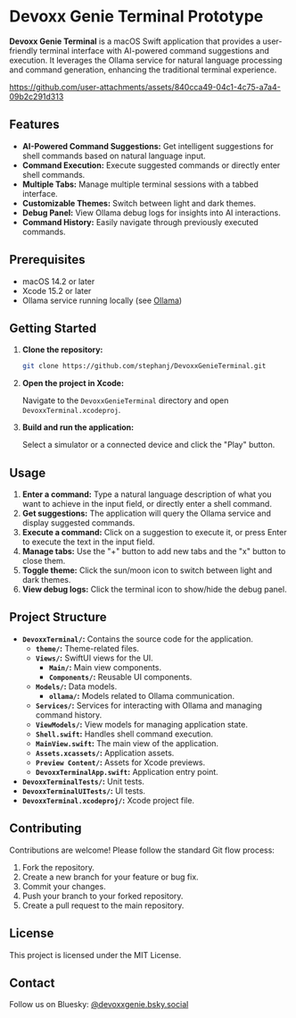 # Devoxx Genie Terminal Prototype

**Devoxx Genie Terminal** is a macOS Swift application that provides a user-friendly terminal interface with AI-powered command suggestions and execution. It leverages the Ollama service for natural language processing and command generation, enhancing the traditional terminal experience.

https://github.com/user-attachments/assets/840cca49-04c1-4c75-a7a4-09b2c291d313


## Features

-   **AI-Powered Command Suggestions:** Get intelligent suggestions for shell commands based on natural language input.
-   **Command Execution:** Execute suggested commands or directly enter shell commands.
-   **Multiple Tabs:** Manage multiple terminal sessions with a tabbed interface.
-   **Customizable Themes:** Switch between light and dark themes.
-   **Debug Panel:** View Ollama debug logs for insights into AI interactions.
-   **Command History:** Easily navigate through previously executed commands.

## Prerequisites

-   macOS 14.2 or later
-   Xcode 15.2 or later
-   Ollama service running locally (see [Ollama](https://ollama.com/))

## Getting Started

1. **Clone the repository:**

    ```bash
    git clone https://github.com/stephanj/DevoxxGenieTerminal.git
    ```

2. **Open the project in Xcode:**

    Navigate to the `DevoxxGenieTerminal` directory and open `DevoxxTerminal.xcodeproj`.

3. **Build and run the application:**

    Select a simulator or a connected device and click the "Play" button.

## Usage

1. **Enter a command:** Type a natural language description of what you want to achieve in the input field, or directly enter a shell command.
2. **Get suggestions:** The application will query the Ollama service and display suggested commands.
3. **Execute a command:** Click on a suggestion to execute it, or press Enter to execute the text in the input field.
4. **Manage tabs:** Use the "+" button to add new tabs and the "x" button to close them.
5. **Toggle theme:** Click the sun/moon icon to switch between light and dark themes.
6. **View debug logs:** Click the terminal icon to show/hide the debug panel.

## Project Structure

-   **`DevoxxTerminal/`:** Contains the source code for the application.
    -   **`theme/`:** Theme-related files.
    -   **`Views/`:** SwiftUI views for the UI.
        -   **`Main/`:** Main view components.
        -   **`Components/`:** Reusable UI components.
    -   **`Models/`:** Data models.
        -   **`ollama/`:** Models related to Ollama communication.
    -   **`Services/`:** Services for interacting with Ollama and managing command history.
    -   **`ViewModels/`:** View models for managing application state.
    -   **`Shell.swift`:** Handles shell command execution.
    -   **`MainView.swift`:** The main view of the application.
    -   **`Assets.xcassets/`:** Application assets.
    -   **`Preview Content/`:** Assets for Xcode previews.
    -   **`DevoxxTerminalApp.swift`:** Application entry point.
-   **`DevoxxTerminalTests/`:** Unit tests.
-   **`DevoxxTerminalUITests/`:** UI tests.
-   **`DevoxxTerminal.xcodeproj/`:** Xcode project file.

## Contributing

Contributions are welcome! Please follow the standard Git flow process:

1. Fork the repository.
2. Create a new branch for your feature or bug fix.
3. Commit your changes.
4. Push your branch to your forked repository.
5. Create a pull request to the main repository.

## License

This project is licensed under the MIT License.

## Contact

Follow us on Bluesky: [@devoxxgenie.bsky.social](https://bsky.app/profile/devoxxgenie.bsky.social)
